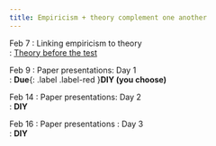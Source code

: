 ```yaml
---
title: Empiricism + theory complement one another
---
```


Feb 7
:    Linking empiricism to theory   
     : [Theory before the test](https://github.com/kalexandriabond/cog_neuro_methods/tree/main/assets/readings/rooij_baggio_2021.pdf)

Feb 9
:    Paper presentations: Day 1   
     : **Due**{: .label .label-red }**DIY (you choose)**

Feb 14
:    Paper presentations: Day 2   
     : **DIY**

Feb 16
:    Paper presentations : Day 3  
     : **DIY**
